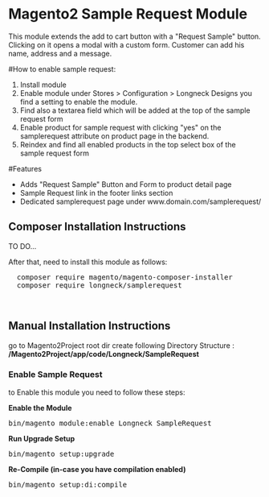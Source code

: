 # Magento2 Sample Request Module

This module extends the add to cart button with a "Request Sample" button. Clicking on it opens a modal with a custom form.
Customer can add his name, address and a message. 

#How to enable sample request:

<ol>
<li>Install module</li>
<li>Enable module under Stores > Configuration > Longneck Designs you find a setting to enable the module.</li>
<li>Find also a textarea field which will be added at the top of the sample request form</li>
<li>Enable product for sample request with clicking "yes" on the samplerequest attribute on product page in the backend.</li>
<li>Reindex and find all enabled products in the top select box of the sample request form</li>
</ol>

#Features

<ul>
<li>Adds "Request Sample" Button and Form to product detail page</li>
<li>Sample Request link in the footer links section</li>
<li>Dedicated samplerequest page under www.domain.com/samplerequest/</li>
</ul>

<h2>Composer Installation Instructions</h2>
TO DO...
<br />

After that, need to install this module as follows:
<pre>
  composer require magento/magento-composer-installer
  composer require longneck/samplerequest
</pre>

<br/>
<h2> Manual Installation Instructions</h2>
go to Magento2Project root dir 
create following Directory Structure :<br/>
<strong>/Magento2Project/app/code/Longneck/SampleRequest</strong>

<h3> Enable Sample Request</h3>
to Enable this module you need to follow these steps:

<strong>Enable the Module</strong>
<pre>bin/magento module:enable Longneck_SampleRequest</pre>

<strong>Run Upgrade Setup</strong>
<pre>bin/magento setup:upgrade</pre>
<strong>Re-Compile (in-case you have compilation enabled)</strong>
<pre>bin/magento setup:di:compile</pre>

